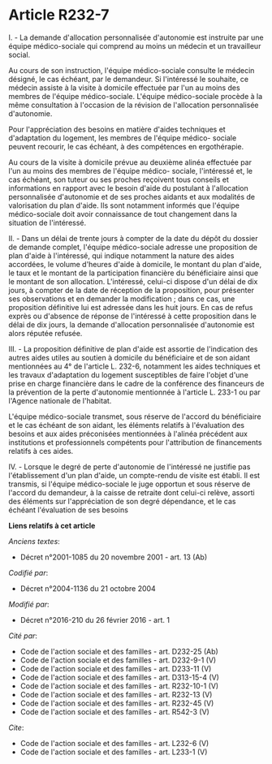 # Article R232-7

I. - La demande d'allocation personnalisée d'autonomie est instruite par une équipe médico-sociale qui comprend au moins un
médecin et un travailleur social. 

Au cours de son instruction, l'équipe médico-sociale consulte le médecin désigné, le cas échéant, par le demandeur. Si
l'intéressé le souhaite, ce médecin assiste à la visite à domicile effectuée par l'un au moins des membres de l'équipe
médico-sociale. L'équipe médico-sociale procède à la même consultation à l'occasion de la révision de l'allocation
personnalisée d'autonomie. 

Pour l'appréciation des besoins en matière d'aides techniques et d'adaptation du logement, les membres de l'équipe médico-
sociale peuvent recourir, le cas échéant, à des compétences en ergothérapie. 

Au cours de la visite à domicile prévue au deuxième alinéa effectuée par l'un au moins des membres de l'équipe médico-
sociale, l'intéressé et, le cas échéant, son tuteur ou ses proches reçoivent tous conseils et informations en rapport avec le
besoin d'aide du postulant à l'allocation personnalisée d'autonomie et de ses proches aidants et aux modalités de
valorisation du plan d'aide. Ils sont notamment informés que l'équipe médico-sociale doit avoir connaissance de tout
changement dans la situation de l'intéressé. 

II. - Dans un délai de trente jours à compter de la date du dépôt du dossier de demande complet, l'équipe médico-sociale
adresse une proposition de plan d'aide à l'intéressé, qui indique notamment la nature des aides accordées, le volume d'heures
d'aide à domicile, le montant du plan d'aide, le taux et le montant de la participation financière du bénéficiaire ainsi que
le montant de son allocation. L'intéressé, celui-ci dispose d'un délai de dix jours, à compter de la date de réception de la
proposition, pour présenter ses observations et en demander la modification ; dans ce cas, une proposition définitive lui est
adressée dans les huit jours. En cas de refus exprès ou d'absence de réponse de l'intéressé à cette proposition dans le délai
de dix jours, la demande d'allocation personnalisée d'autonomie est alors réputée refusée. 

III. - La proposition définitive de plan d'aide est assortie de l'indication des autres aides utiles au soutien à domicile du
bénéficiaire et de son aidant mentionnées au 4° de l'article L. 232-6, notamment les aides techniques et les travaux
d'adaptation du logement susceptibles de faire l'objet d'une prise en charge financière dans le cadre de la conférence des
financeurs de la prévention de la perte d'autonomie mentionnée à l'article L. 233-1 ou par l'Agence nationale de l'habitat. 

L'équipe médico-sociale transmet, sous réserve de l'accord du bénéficiaire et le cas échéant de son aidant, les éléments
relatifs à l'évaluation des besoins et aux aides préconisées mentionnées à l'alinéa précédent aux institutions et
professionnels compétents pour l'attribution de financements relatifs à ces aides. 

IV. - Lorsque le degré de perte d'autonomie de l'intéressé ne justifie pas l'établissement d'un plan d'aide, un compte-rendu
de visite est établi. Il est transmis, si l'équipe médico-sociale le juge opportun et sous réserve de l'accord du demandeur,
à la caisse de retraite dont celui-ci relève, assorti des éléments sur l'appréciation de son degré dépendance, et le cas
échéant l'évaluation de ses besoins

**Liens relatifs à cet article**

_Anciens textes_:

  - Décret n°2001-1085 du 20 novembre 2001 - art. 13 (Ab)

_Codifié par_:

  - Décret n°2004-1136 du 21 octobre 2004

_Modifié par_:

  - Décret n°2016-210 du 26 février 2016 - art. 1

_Cité par_:

  - Code de l'action sociale et des familles - art. D232-25 (Ab)
  - Code de l'action sociale et des familles - art. D232-9-1 (V)
  - Code de l'action sociale et des familles - art. D233-11 (V)
  - Code de l'action sociale et des familles - art. D313-15-4 (V)
  - Code de l'action sociale et des familles - art. R232-10-1 (V)
  - Code de l'action sociale et des familles - art. R232-13 (V)
  - Code de l'action sociale et des familles - art. R232-45 (V)
  - Code de l'action sociale et des familles - art. R542-3 (V)

_Cite_:

  - Code de l'action sociale et des familles - art. L232-6 (V)
  - Code de l'action sociale et des familles - art. L233-1 (V)
